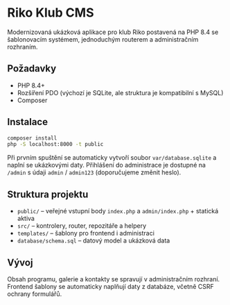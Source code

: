 # Riko Klub CMS

Modernizovaná ukázková aplikace pro klub Riko postavená na PHP 8.4 se šablonovacím systémem, jednoduchým routerem a administračním rozhraním.

## Požadavky

- PHP 8.4+
- Rozšíření PDO (výchozí je SQLite, ale struktura je kompatibilní s MySQL)
- Composer

## Instalace

```bash
composer install
php -S localhost:8000 -t public
```

Při prvním spuštění se automaticky vytvoří soubor `var/database.sqlite` a naplní se ukázkovými daty. Přihlášení do administrace je dostupné na `/admin` s údaji `admin` / `admin123` (doporučujeme změnit heslo).

## Struktura projektu

- `public/` – veřejné vstupní body `index.php` a `admin/index.php` + statická aktiva
- `src/` – kontrolery, router, repozitáře a helpery
- `templates/` – šablony pro frontend i administraci
- `database/schema.sql` – datový model a ukázková data

## Vývoj

Obsah programu, galerie a kontakty se spravují v administračním rozhraní. Frontend šablony se automaticky naplňují daty z databáze, včetně CSRF ochrany formulářů.
